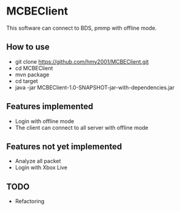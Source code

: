 # MCBEClient

This software can connect to BDS, pmmp with offline mode.

## How to use
<!--
* git clone https://github.com/hmy2001/JRakNet.git
* cd JRakNet
* mvn install
* cd ~/
-->
* git clone https://github.com/hmy2001/MCBEClient.git
* cd MCBEClient
* mvn package
* cd target
* java -jar MCBEClient-1.0-SNAPSHOT-jar-with-dependencies.jar

## Features implemented
* Login with offline mode
* The client can connect to all server with offline mode

## Features not yet implemented
* Analyze all packet
* Login with Xbox Live

## TODO
* Refactoring